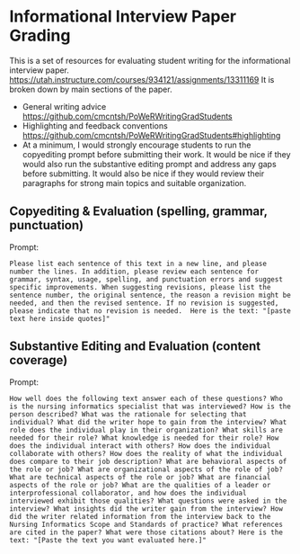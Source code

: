 # Informational Interview Paper Grading

This is a set of resources for evaluating student writing for the informational interview paper. https://utah.instructure.com/courses/934121/assignments/13311169 It is broken down by main sections of the paper.

* General writing advice https://github.com/cmcntsh/PoWeRWritingGradStudents
* Highlighting and feedback conventions https://github.com/cmcntsh/PoWeRWritingGradStudents#highlighting
* At a minimum, I would strongly encourage students to run the copyediting prompt before submitting their work. It would be nice if they would also run the substantive editing prompt and address any gaps before submitting. It would also be nice if they would review their paragraphs for strong main topics and suitable organization.

## Copyediting & Evaluation (spelling, grammar, punctuation)

Prompt:

```
Please list each sentence of this text in a new line, and please number the lines. In addition, please review each sentence for grammar, syntax, usage, spelling, and punctuation errors and suggest specific improvements. When suggesting revisions, please list the sentence number, the original sentence, the reason a revision might be needed, and then the revised sentence. If no revision is suggested, please indicate that no revision is needed.  Here is the text: "[paste text here inside quotes]"
```

## Substantive Editing and Evaluation (content coverage)

Prompt:

```
How well does the following text answer each of these questions? Who is the nursing informatics specialist that was interviewed? How is the person described? What was the rationale for selecting that individual? What did the writer hope to gain from the interview? What role does the individual play in their organization? What skills are needed for their role? What knowledge is needed for their role? How does the individual interact with others? How does the individual collaborate with others? How does the reality of what the individual does compare to their job description? What are behavioral aspects of the role or job? What are organizational aspects of the role of job? What are technical aspects of the role or job? What are financial aspects of the role or job? What are the qualities of a leader or interprofessional collaborator, and how does the individual interviewed exhibit those qualities? What questions were asked in the interview? What insights did the writer gain from the interview? How did the writer related information from the interview back to the Nursing Informatics Scope and Standards of practice? What references are cited in the paper? What were those citations about? Here is the text: "[Paste the text you want evaluated here.]"
```
